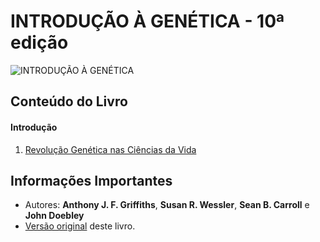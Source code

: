# INTRODUÇÃO À GENÉTICA - 10ª edição

![INTRODUÇÃO À GENÉTICA](https://images.livrariasaraiva.com.br/imagemnet/imagem.aspx/?pro_id=4956118&qld=90&l=430&a=-1)

## Conteúdo do Livro

#### Introdução

1. [Revolução Genética nas Ciências da Vida](https://github.com/Darlley/ExerciciosLivros/tree/master/bioqu%C3%ADmica/introducaogenetica1/capituloum)

## Informações Importantes

- Autores: **Anthony J. F. Griffiths**, **Susan R. Wessler**, **Sean B. Carroll** e **John Doebley**
- [Versão original](http://eloquentjavascript.net) deste livro.
